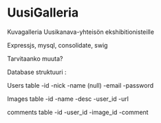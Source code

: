 UusiGalleria
============

Kuvagalleria Uusikanava-yhteisön ekshibitionisteille


Expressjs, mysql, consolidate, swig

Tarvitaanko muuta?

Database struktuuri :

Users table
-id
-nick
-name (null)
-email
-password

Images table
-id
-name
-desc
-user_id
-url

comments table
-id
-user_id
-image_id
-comment
